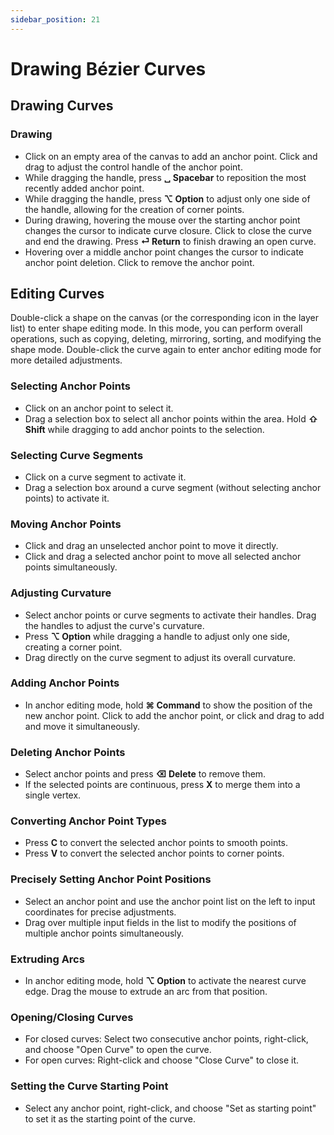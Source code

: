 ```yaml
---
sidebar_position: 21
---
```


# Drawing Bézier Curves

## Drawing Curves

### Drawing

- Click on an empty area of the canvas to add an anchor point. Click and drag to adjust the control handle of the anchor point.
- While dragging the handle, press **␣ Spacebar** to reposition the most recently added anchor point.
- While dragging the handle, press **⌥ Option** to adjust only one side of the handle, allowing for the creation of corner points.
- During drawing, hovering the mouse over the starting anchor point changes the cursor to indicate curve closure. Click to close the curve and end the drawing. Press **⏎ Return** to finish drawing an open curve.
- Hovering over a middle anchor point changes the cursor to indicate anchor point deletion. Click to remove the anchor point.

## Editing Curves

Double-click a shape on the canvas (or the corresponding icon in the layer list) to enter shape editing mode. In this mode, you can perform overall operations, such as copying, deleting, mirroring, sorting, and modifying the shape mode. Double-click the curve again to enter anchor editing mode for more detailed adjustments.

### Selecting Anchor Points

- Click on an anchor point to select it.
- Drag a selection box to select all anchor points within the area. Hold **⇧ Shift** while dragging to add anchor points to the selection.

### Selecting Curve Segments

- Click on a curve segment to activate it.
- Drag a selection box around a curve segment (without selecting anchor points) to activate it.

### Moving Anchor Points

- Click and drag an unselected anchor point to move it directly.
- Click and drag a selected anchor point to move all selected anchor points simultaneously.

### Adjusting Curvature

- Select anchor points or curve segments to activate their handles. Drag the handles to adjust the curve's curvature.
- Press **⌥ Option** while dragging a handle to adjust only one side, creating a corner point.
- Drag directly on the curve segment to adjust its overall curvature.

### Adding Anchor Points

- In anchor editing mode, hold **⌘ Command** to show the position of the new anchor point. Click to add the anchor point, or click and drag to add and move it simultaneously.

### Deleting Anchor Points

- Select anchor points and press **⌫ Delete** to remove them.
- If the selected points are continuous, press **X** to merge them into a single vertex.

### Converting Anchor Point Types

- Press **C** to convert the selected anchor points to smooth points.
- Press **V** to convert the selected anchor points to corner points.

### Precisely Setting Anchor Point Positions

- Select an anchor point and use the anchor point list on the left to input coordinates for precise adjustments.
- Drag over multiple input fields in the list to modify the positions of multiple anchor points simultaneously.

### Extruding Arcs

- In anchor editing mode, hold **⌥ Option** to activate the nearest curve edge. Drag the mouse to extrude an arc from that position.

### Opening/Closing Curves

- For closed curves: Select two consecutive anchor points, right-click, and choose "Open Curve" to open the curve.
- For open curves: Right-click and choose "Close Curve" to close it.

### Setting the Curve Starting Point

- Select any anchor point, right-click, and choose "Set as starting point" to set it as the starting point of the curve.
